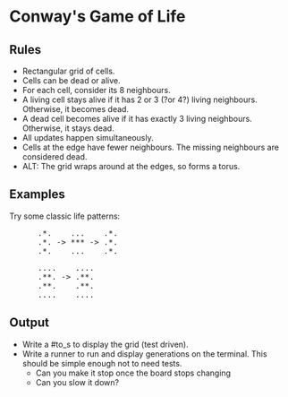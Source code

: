 # Conway's Game of Life

## Rules

- Rectangular grid of cells.
- Cells can be dead or alive.
- For each cell, consider its 8 neighbours.
- A living cell stays alive if it has 2 or 3 (?or 4?) living neighbours.
  Otherwise, it becomes dead.
- A dead cell becomes alive if it has exactly 3 living neighbours. Otherwise,
  it stays dead.
- All updates happen simultaneously.
- Cells at the edge have fewer neighbours. The missing neighbours are
  considered dead.
- ALT: The grid wraps around at the edges, so forms a torus.

## Examples

Try some classic life patterns:

<pre>
      .*.    ...    .*.
      .*. -> *** -> .*.
      .*.    ...    .*.
</pre>

<pre>
      ....    ....
      .**. -> .**.
      .**.    .**.
      ....    ....
</pre>

## Output

- Write a #to_s to display the grid (test driven).
- Write a runner to run and display generations on the terminal. This should be
  simple enough not to need tests.
  - Can you make it stop once the board stops changing
  - Can you slow it down?

